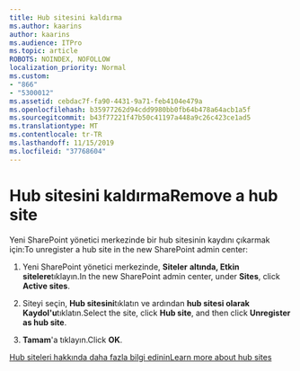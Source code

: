 ```yaml
---
title: Hub sitesini kaldırma
ms.author: kaarins
author: kaarins
ms.audience: ITPro
ms.topic: article
ROBOTS: NOINDEX, NOFOLLOW
localization_priority: Normal
ms.custom:
- "866"
- "5300012"
ms.assetid: cebdac7f-fa90-4431-9a71-feb4104e479a
ms.openlocfilehash: b35977262d94cdd9980bb0fb64b478a64acb1a5f
ms.sourcegitcommit: b43f77221f47b50c41197a448a9c26c423ce1ad5
ms.translationtype: MT
ms.contentlocale: tr-TR
ms.lasthandoff: 11/15/2019
ms.locfileid: "37768604"
---
```

# <a name="remove-a-hub-site"></a><span data-ttu-id="3bbba-102">Hub sitesini kaldırma</span><span class="sxs-lookup"><span data-stu-id="3bbba-102">Remove a hub site</span></span>

<span data-ttu-id="3bbba-103">Yeni SharePoint yönetici merkezinde bir hub sitesinin kaydını çıkarmak için:</span><span class="sxs-lookup"><span data-stu-id="3bbba-103">To unregister a hub site in the new SharePoint admin center:</span></span>
  
1. <span data-ttu-id="3bbba-104">Yeni SharePoint yönetici merkezinde, **Siteler** **altında, Etkin sitelere**tıklayın.</span><span class="sxs-lookup"><span data-stu-id="3bbba-104">In the new SharePoint admin center, under **Sites**, click **Active sites**.</span></span>

2. <span data-ttu-id="3bbba-105">Siteyi seçin, **Hub sitesini**tıklatın ve ardından **hub sitesi olarak Kaydol'u**tıklatın.</span><span class="sxs-lookup"><span data-stu-id="3bbba-105">Select the site, click **Hub site**, and then click **Unregister as hub site**.</span></span>

3. <span data-ttu-id="3bbba-106">**Tamam**'a tıklayın.</span><span class="sxs-lookup"><span data-stu-id="3bbba-106">Click **OK**.</span></span>

[<span data-ttu-id="3bbba-107">Hub siteleri hakkında daha fazla bilgi edinin</span><span class="sxs-lookup"><span data-stu-id="3bbba-107">Learn more about hub sites</span></span>](https://support.office.com/article/what-is-a-sharepoint-hub-site-fe26ae84-14b7-45b6-a6d1-948b3966427f)
  